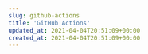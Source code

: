 ```yaml
---
slug: github-actions
title: 'GitHub Actions'
updated_at: 2021-04-04T20:51:09+00:00
created_at: 2021-04-04T20:51:09+00:00
---
```

